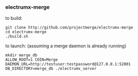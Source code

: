 ### electrumx-merge


to build:

```
git clone http://github.com/projectmerge/electrumx-merge
cd electrumx-merge
./build.sh
```

to launch: (assuming a merge daemon is already running)

```
mkdir merge_db
ALLOW_ROOT=1 COIN=Merge DAEMON_URL=http://testuser:testpassword@127.0.0.1:52001 DB_DIRECTORY=merge_db ./electrumx_server
```

